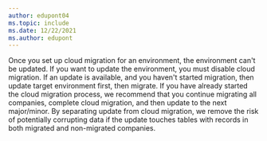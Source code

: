 ```yaml
---
author: edupont04
ms.topic: include
ms.date: 12/22/2021
ms.author: edupont
---
```

Once you set up cloud migration for an environment, the environment can't be updated. If you want to update the environment, you must disable cloud migration. If an update is available, and you haven't started migration, then update target environment first, then migrate. If you have already started the cloud migration process, we recommend that you continue migrating all companies, complete cloud migration, and then update to the next major/minor. <!--If you want to move more companies, set up cloud migration again once the update is complete.--> By separating update from cloud migration, we remove the risk of potentially corrupting data if the update touches tables with records in both migrated and non-migrated companies. 

